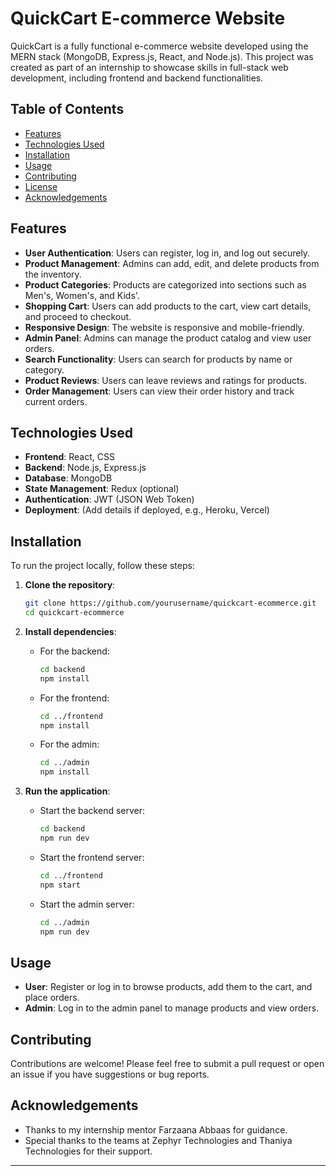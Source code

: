 

# QuickCart E-commerce Website

QuickCart is a fully functional e-commerce website developed using the MERN stack (MongoDB, Express.js, React, and Node.js). This project was created as part of an internship to showcase skills in full-stack web development, including frontend and backend functionalities.

## Table of Contents

- [Features](#features)
- [Technologies Used](#technologies-used)
- [Installation](#installation)
- [Usage](#usage)
- [Contributing](#contributing)
- [License](#license)
- [Acknowledgements](#acknowledgements)

## Features

- **User Authentication**: Users can register, log in, and log out securely.
- **Product Management**: Admins can add, edit, and delete products from the inventory.
- **Product Categories**: Products are categorized into sections such as Men's, Women's, and Kids'.
- **Shopping Cart**: Users can add products to the cart, view cart details, and proceed to checkout.
- **Responsive Design**: The website is responsive and mobile-friendly.
- **Admin Panel**: Admins can manage the product catalog and view user orders.
- **Search Functionality**: Users can search for products by name or category.
- **Product Reviews**: Users can leave reviews and ratings for products.
- **Order Management**: Users can view their order history and track current orders.

## Technologies Used

- **Frontend**: React, CSS
- **Backend**: Node.js, Express.js
- **Database**: MongoDB
- **State Management**: Redux (optional)
- **Authentication**: JWT (JSON Web Token)
- **Deployment**: (Add details if deployed, e.g., Heroku, Vercel)

## Installation

To run the project locally, follow these steps:

1. **Clone the repository**:
   ```bash
   git clone https://github.com/yourusername/quickcart-ecommerce.git
   cd quickcart-ecommerce
   ```

2. **Install dependencies**:
   - For the backend:
     ```bash
     cd backend
     npm install
     ```
   - For the frontend:
     ```bash
     cd ../frontend
     npm install
     ```
   - For the admin:
     ```bash
     cd ../admin
     npm install
     ```

3. **Run the application**:
   - Start the backend server:
     ```bash
     cd backend
     npm run dev
     ```
   - Start the frontend server:
     ```bash
     cd ../frontend
     npm start
     ```
   - Start the admin server:
     ```bash
     cd ../admin
     npm run dev
     ```

## Usage

- **User**: Register or log in to browse products, add them to the cart, and place orders.
- **Admin**: Log in to the admin panel to manage products and view orders.

## Contributing

Contributions are welcome! Please feel free to submit a pull request or open an issue if you have suggestions or bug reports.



## Acknowledgements

- Thanks to my internship mentor Farzaana Abbaas for guidance.
- Special thanks to the teams at Zephyr Technologies and Thaniya Technologies for their support.

---
